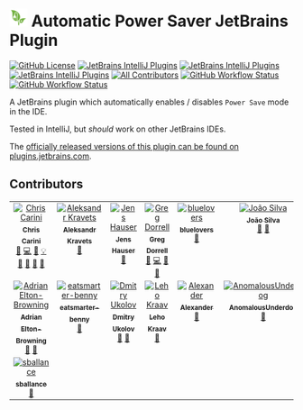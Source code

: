 # <img src="./src/main/resources/META-INF/pluginIcon.svg" width="32" /> Automatic Power Saver JetBrains Plugin

[![GitHub License](https://img.shields.io/github/license/ChrisCarini/jetbrains-auto-power-saver?style=flat-square)](https://github.com/ChrisCarini/jetbrains-auto-power-saver/blob/main/LICENSE)
[![JetBrains IntelliJ Plugins](https://img.shields.io/jetbrains/plugin/v/11941-automatic-power-saver?label=Latest%20Plugin%20Release&style=flat-square)](https://plugins.jetbrains.com/plugin/11941-automatic-power-saver)
[![JetBrains IntelliJ Plugins](https://img.shields.io/jetbrains/plugin/r/rating/11941-automatic-power-saver?style=flat-square)](https://plugins.jetbrains.com/plugin/11941-automatic-power-saver)
[![JetBrains IntelliJ Plugins](https://img.shields.io/jetbrains/plugin/d/11941-automatic-power-saver?style=flat-square)](https://plugins.jetbrains.com/plugin/11941-automatic-power-saver)
[![All Contributors](https://img.shields.io/github/all-contributors/ChrisCarini/jetbrains-auto-power-saver?color=ee8449&style=flat-square)](#contributors)
[![GitHub Workflow Status](https://img.shields.io/github/actions/workflow/status/ChrisCarini/jetbrains-auto-power-saver/build.yml?branch=main&logo=GitHub&style=flat-square)](https://github.com/ChrisCarini/jetbrains-auto-power-saver/actions/workflows/build.yml)
[![GitHub Workflow Status](https://img.shields.io/github/actions/workflow/status/ChrisCarini/jetbrains-auto-power-saver/compatibility.yml?branch=main&label=IntelliJ%20Plugin%20Compatibility&logo=GitHub&style=flat-square)](https://github.com/ChrisCarini/jetbrains-auto-power-saver/actions/workflows/compatibility.yml)

<!-- Plugin description -->
A JetBrains plugin which automatically enables / disables `Power Save` mode in the IDE.
<!-- Plugin description end -->

Tested in IntelliJ, but _should_ work on other JetBrains IDEs.

The [officially released versions of this plugin can be found on plugins.jetbrains.com](https://plugins.jetbrains.com/plugin/11941-automatic-power-saver/).

## Contributors

<!-- ALL-CONTRIBUTORS-LIST:START - Do not remove or modify this section -->
<!-- prettier-ignore-start -->
<!-- markdownlint-disable -->
<table>
  <tbody>
    <tr>
      <td align="center" valign="top" width="14.28%"><a href="https://github.com/ChrisCarini"><img src="https://avatars.githubusercontent.com/u/6374067?v=4?s=100" width="100px;" alt="Chris Carini"/><br /><sub><b>Chris Carini</b></sub></a><br /><a href="#bug-ChrisCarini" title="Bug reports">🐛</a> <a href="#code-ChrisCarini" title="Code">💻</a> <a href="#doc-ChrisCarini" title="Documentation">📖</a> <a href="#example-ChrisCarini" title="Examples">💡</a> <a href="#ideas-ChrisCarini" title="Ideas, Planning, & Feedback">🤔</a> <a href="#maintenance-ChrisCarini" title="Maintenance">🚧</a> <a href="#question-ChrisCarini" title="Answering Questions">💬</a> <a href="#review-ChrisCarini" title="Reviewed Pull Requests">👀</a></td>
      <td align="center" valign="top" width="14.28%"><a href="https://github.com/alexcom"><img src="https://avatars.githubusercontent.com/u/1003570?v=4?s=100" width="100px;" alt="Aleksandr Kravets"/><br /><sub><b>Aleksandr Kravets</b></sub></a><br /><a href="#ideas-alexcom" title="Ideas, Planning, & Feedback">🤔</a></td>
      <td align="center" valign="top" width="14.28%"><a href="https://github.com/keiki85"><img src="https://avatars.githubusercontent.com/u/39191724?v=4?s=100" width="100px;" alt="Jens Hauser"/><br /><sub><b>Jens Hauser</b></sub></a><br /><a href="#question-keiki85" title="Answering Questions">💬</a></td>
      <td align="center" valign="top" width="14.28%"><a href="http://gregd.me"><img src="https://avatars.githubusercontent.com/u/1212907?v=4?s=100" width="100px;" alt="Greg Dorrell"/><br /><sub><b>Greg Dorrell</b></sub></a><br /><a href="#bug-Grogs" title="Bug reports">🐛</a> <a href="#code-Grogs" title="Code">💻</a> <a href="#maintenance-Grogs" title="Maintenance">🚧</a> <a href="#review-Grogs" title="Reviewed Pull Requests">👀</a></td>
      <td align="center" valign="top" width="14.28%"><a href="http://bluelovers.net"><img src="https://avatars.githubusercontent.com/u/167966?v=4?s=100" width="100px;" alt="bluelovers"/><br /><sub><b>bluelovers</b></sub></a><br /><a href="#bug-bluelovers" title="Bug reports">🐛</a></td>
      <td align="center" valign="top" width="14.28%"><a href="https://github.com/Xplouder"><img src="https://avatars.githubusercontent.com/u/2997254?v=4?s=100" width="100px;" alt="João Silva"/><br /><sub><b>João Silva</b></sub></a><br /><a href="#bug-Xplouder" title="Bug reports">🐛</a> <a href="#ideas-Xplouder" title="Ideas, Planning, & Feedback">🤔</a></td>
      <td align="center" valign="top" width="14.28%"><a href="https://linkedin.com/in/allanlaal"><img src="https://avatars.githubusercontent.com/u/740826?v=4?s=100" width="100px;" alt="Allan Laal"/><br /><sub><b>Allan Laal</b></sub></a><br /><a href="#bug-allanlaal" title="Bug reports">🐛</a> <a href="#ideas-allanlaal" title="Ideas, Planning, & Feedback">🤔</a></td>
    </tr>
    <tr>
      <td align="center" valign="top" width="14.28%"><a href="https://github.com/adrianbrowning"><img src="https://avatars.githubusercontent.com/u/2430052?v=4?s=100" width="100px;" alt="Adrian Elton-Browning"/><br /><sub><b>Adrian Elton-Browning</b></sub></a><br /><a href="#bug-adrianbrowning" title="Bug reports">🐛</a> <a href="#userTesting-adrianbrowning" title="User Testing">📓</a></td>
      <td align="center" valign="top" width="14.28%"><a href="https://github.com/eatsmarter-benny"><img src="https://avatars.githubusercontent.com/u/78405000?v=4?s=100" width="100px;" alt="eatsmarter-benny"/><br /><sub><b>eatsmarter-benny</b></sub></a><br /><a href="#bug-eatsmarter-benny" title="Bug reports">🐛</a></td>
      <td align="center" valign="top" width="14.28%"><a href="https://github.com/ukolovda"><img src="https://avatars.githubusercontent.com/u/1921594?v=4?s=100" width="100px;" alt="Dmitry Ukolov"/><br /><sub><b>Dmitry Ukolov</b></sub></a><br /><a href="#bug-ukolovda" title="Bug reports">🐛</a> <a href="#maintenance-ukolovda" title="Maintenance">🚧</a></td>
      <td align="center" valign="top" width="14.28%"><a href="https://conversionready.com"><img src="https://avatars.githubusercontent.com/u/147228?v=4?s=100" width="100px;" alt="Leho Kraav"/><br /><sub><b>Leho Kraav</b></sub></a><br /><a href="#question-lkraav" title="Answering Questions">💬</a></td>
      <td align="center" valign="top" width="14.28%"><a href="http://sysadmin.su"><img src="https://avatars.githubusercontent.com/u/2513416?v=4?s=100" width="100px;" alt="Alexander"/><br /><sub><b>Alexander</b></sub></a><br /><a href="#bug-mamahtehok" title="Bug reports">🐛</a></td>
      <td align="center" valign="top" width="14.28%"><a href="https://github.com/AnomalousUnderdog"><img src="https://avatars.githubusercontent.com/u/553006?v=4?s=100" width="100px;" alt="AnomalousUnderdog"/><br /><sub><b>AnomalousUnderdog</b></sub></a><br /><a href="#bug-AnomalousUnderdog" title="Bug reports">🐛</a></td>
      <td align="center" valign="top" width="14.28%"><a href="https://github.com/andersodt"><img src="https://avatars.githubusercontent.com/u/1243035?v=4?s=100" width="100px;" alt="Ryan Edward Andersen"/><br /><sub><b>Ryan Edward Andersen</b></sub></a><br /><a href="#bug-andersodt" title="Bug reports">🐛</a></td>
    </tr>
    <tr>
      <td align="center" valign="top" width="14.28%"><a href="https://github.com/sballance"><img src="https://avatars.githubusercontent.com/u/16885530?v=4?s=100" width="100px;" alt="sballance"/><br /><sub><b>sballance</b></sub></a><br /><a href="#maintenance-sballance" title="Maintenance">🚧</a></td>
    </tr>
  </tbody>
</table>

<!-- markdownlint-restore -->
<!-- prettier-ignore-end -->

<!-- ALL-CONTRIBUTORS-LIST:END -->